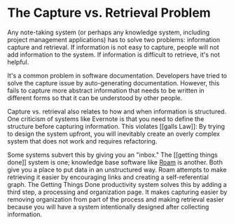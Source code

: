 # The Capture vs. Retrieval Problem

Any note-taking system (or perhaps any knowledge system, including project management applications) has to solve two problems: information capture and retrieval. If information is not easy to capture, people will not add information to the system. If information is difficult to retrieve, it's not helpful. 

It's a common problem in software documentation. Developers have tried to solve the capture issue by auto-generating documentation. However, this fails to capture more abstract information that needs to be written in different forms so that it can be understood by other people. 

Capture vs. retrieval also relates to how and when information is structured. One criticism of systems like Evernote is that you need to define the structure before capturing information. This violates [[galls Law]]: By trying to design the system upfront, you will inevitably create an overly complex system that does not work and requires refactoring. 

Some systems subvert this by giving you an "inbox." The [[getting things done]] system is one; knowledge base software like [Roam](https://roamresearch.com) is another. Both give you a place to put data in an unstructured way. Roam attempts to make retrieving it easier by encouraging links and creating a self-referential graph. The Getting Things Done productivity system solves this by adding a third step, a processing and organization page. It makes capturing easier by removing organization from part of the process and making retrieval easier because you will have a system intentionally designed after collecting information. 
